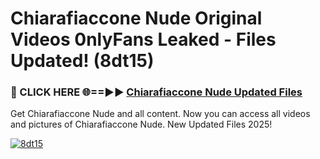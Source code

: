 # Chiarafiaccone Nude Original Videos 0nlyFans Leaked - Files Updated! (8dt15)

<h3>🔴 CLICK HERE 🌐==►► <a href="https://tinyurl.com/5h6xmrr3" rel="nofollow">Chiarafiaccone Nude Updated Files</a></h3>

Get Chiarafiaccone Nude and all content. Now you can access all videos and pictures of Chiarafiaccone Nude. New Updated Files 2025!

[![8dt15](https://i.imgur.com/KVD873Z.gif)](https://tinyurl.com/5h6xmrr3)
